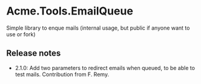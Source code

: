 # Acme.Tools.EmailQueue
Simple library to enque mails (internal usage, but public if anyone want to use or fork)

## Release notes
* 2.1.0: Add two parameters to redirect emails when queued, to be able to test mails. Contribution from F. Remy.